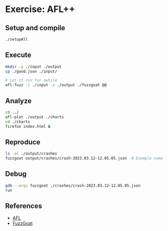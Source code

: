# Exercise: AFL++

## Setup and compile

```bash
./setupAll
```

## Execute

```bash
mkdir -p ./input ./output
cp ./good.json ./input/

# Let it run for awhile
afl-fuzz -i ./input -o ./output ./fuzzgoat @@
```

## Analyze

```bash
cd ../
afl-plot ./output ./charts
cd ./charts
firefox index.html &
```

## Reproduce

```bash
ls -al ./output/crashes
fuzzgoat output/crashes/crash-2023.03.12-12.05.05.json  # Example name
```

## Debug

```bash
gdb --args fuzzgoat ./crashes/crash-2023.03.12-12.05.05.json
run
```

## References

* [AFL](https://github.com/mirrorer/afl)
* [FuzzGoat](https://github.com/fuzzstati0n/fuzzgoat)
